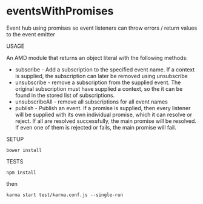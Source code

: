 eventsWithPromises
==================

Event hub using promises so event listeners can throw errors / return values to the event emitter

USAGE

An AMD module that returns an object literal with the following methods:
- subscribe - Add a subscription to the specified event name. If a context is supplied, the subscription can later be removed using unsubscribe
- unsubscribe - remove a subscription from the supplied event. The original subscription must have supplied a context, so the it can be found in the stored list of subscriptions.
- unsubscribeAll - remove all subscriptions for all event names
- publish - Publish an event. If a promise is supplied, then every listener will be supplied with its own individual promise, which it can resolve or reject. If all are resolved successfully, the main promise will be resolved. If even one of them is rejected or fails, the main promise will fail.

SETUP

```
bower install
```

TESTS

```
npm install
```

then

```
karma start test/karma.conf.js --single-run
```
